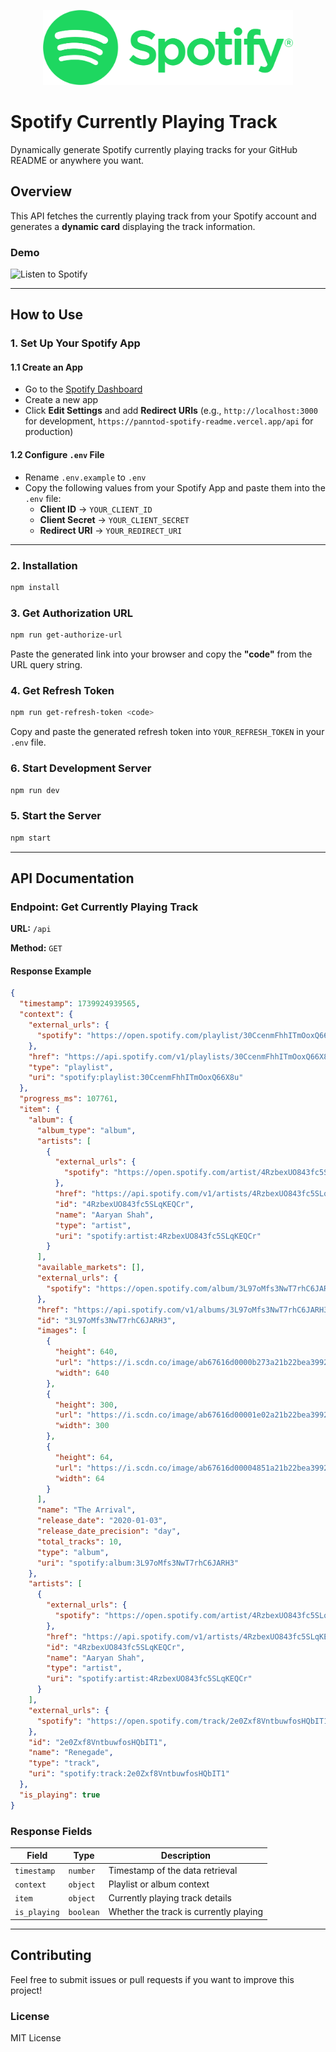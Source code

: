 <p align="center">
  <img src="assets/spotify-logo.svg" width="400" alt="Spotify logo" />
</p>

# Spotify Currently Playing Track

Dynamically generate Spotify currently playing tracks for your GitHub README or anywhere you want.

## Overview

This API fetches the currently playing track from your Spotify account and generates a **dynamic card** displaying the track information.

### Demo

![Listen to Spotify](https://panntod-spotify-readme.vercel.app/)

---

## **How to Use**

### 1. Set Up Your Spotify App

#### 1.1 Create an App

- Go to the [Spotify Dashboard](https://developer.spotify.com/dashboard/)
- Create a new app
- Click **Edit Settings** and add **Redirect URIs** (e.g., `http://localhost:3000` for development, `https://panntod-spotify-readme.vercel.app/api` for production)

#### 1.2 Configure `.env` File

- Rename `.env.example` to `.env`
- Copy the following values from your Spotify App and paste them into the `.env` file:
  - **Client ID** → `YOUR_CLIENT_ID`
  - **Client Secret** → `YOUR_CLIENT_SECRET`
  - **Redirect URI** → `YOUR_REDIRECT_URI`

---

### 2. Installation

```sh
npm install
```

### 3. Get Authorization URL

```sh
npm run get-authorize-url
```

Paste the generated link into your browser and copy the **"code"** from the URL query string.

### 4. Get Refresh Token

```sh
npm run get-refresh-token <code>
```

Copy and paste the generated refresh token into `YOUR_REFRESH_TOKEN` in your `.env` file.

### 6. Start Development Server

```sh
npm run dev
```

### 5. Start the Server

```sh
npm start
```

---

## **API Documentation**

### **Endpoint: Get Currently Playing Track**

**URL:** `/api`

**Method:** `GET`

#### **Response Example**

```json
{
  "timestamp": 1739924939565,
  "context": {
    "external_urls": {
      "spotify": "https://open.spotify.com/playlist/30CcenmFhhITmOoxQ66X8u"
    },
    "href": "https://api.spotify.com/v1/playlists/30CcenmFhhITmOoxQ66X8u",
    "type": "playlist",
    "uri": "spotify:playlist:30CcenmFhhITmOoxQ66X8u"
  },
  "progress_ms": 107761,
  "item": {
    "album": {
      "album_type": "album",
      "artists": [
        {
          "external_urls": {
            "spotify": "https://open.spotify.com/artist/4RzbexUO843fc5SLqKEQCr"
          },
          "href": "https://api.spotify.com/v1/artists/4RzbexUO843fc5SLqKEQCr",
          "id": "4RzbexUO843fc5SLqKEQCr",
          "name": "Aaryan Shah",
          "type": "artist",
          "uri": "spotify:artist:4RzbexUO843fc5SLqKEQCr"
        }
      ],
      "available_markets": [],
      "external_urls": {
        "spotify": "https://open.spotify.com/album/3L97oMfs3NwT7rhC6JARH3"
      },
      "href": "https://api.spotify.com/v1/albums/3L97oMfs3NwT7rhC6JARH3",
      "id": "3L97oMfs3NwT7rhC6JARH3",
      "images": [
        {
          "height": 640,
          "url": "https://i.scdn.co/image/ab67616d0000b273a21b22bea3992eb630bba71a",
          "width": 640
        },
        {
          "height": 300,
          "url": "https://i.scdn.co/image/ab67616d00001e02a21b22bea3992eb630bba71a",
          "width": 300
        },
        {
          "height": 64,
          "url": "https://i.scdn.co/image/ab67616d00004851a21b22bea3992eb630bba71a",
          "width": 64
        }
      ],
      "name": "The Arrival",
      "release_date": "2020-01-03",
      "release_date_precision": "day",
      "total_tracks": 10,
      "type": "album",
      "uri": "spotify:album:3L97oMfs3NwT7rhC6JARH3"
    },
    "artists": [
      {
        "external_urls": {
          "spotify": "https://open.spotify.com/artist/4RzbexUO843fc5SLqKEQCr"
        },
        "href": "https://api.spotify.com/v1/artists/4RzbexUO843fc5SLqKEQCr",
        "id": "4RzbexUO843fc5SLqKEQCr",
        "name": "Aaryan Shah",
        "type": "artist",
        "uri": "spotify:artist:4RzbexUO843fc5SLqKEQCr"
      }
    ],
    "external_urls": {
      "spotify": "https://open.spotify.com/track/2e0Zxf8VntbuwfosHQbIT1"
    },
    "id": "2e0Zxf8VntbuwfosHQbIT1",
    "name": "Renegade",
    "type": "track",
    "uri": "spotify:track:2e0Zxf8VntbuwfosHQbIT1"
  },
  "is_playing": true
}
```

### **Response Fields**

| Field        | Type      | Description                            |
| ------------ | --------- | -------------------------------------- |
| `timestamp`  | `number`  | Timestamp of the data retrieval        |
| `context`    | `object`  | Playlist or album context              |
| `item`       | `object`  | Currently playing track details        |
| `is_playing` | `boolean` | Whether the track is currently playing |

---

## **Contributing**

Feel free to submit issues or pull requests if you want to improve this project!

### **License**

MIT License
